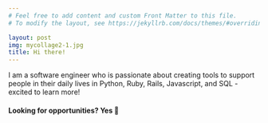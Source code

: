 ```yaml
---
# Feel free to add content and custom Front Matter to this file.
# To modify the layout, see https://jekyllrb.com/docs/themes/#overriding-theme-defaults

layout: post
img: mycollage2-1.jpg
title: Hi there!
---
```

I am a software engineer who is passionate about creating tools to support people in their daily lives in Python, Ruby, Rails, Javascript, and SQL - excited to learn more!

#### Looking for opportunities? Yes 🤩
